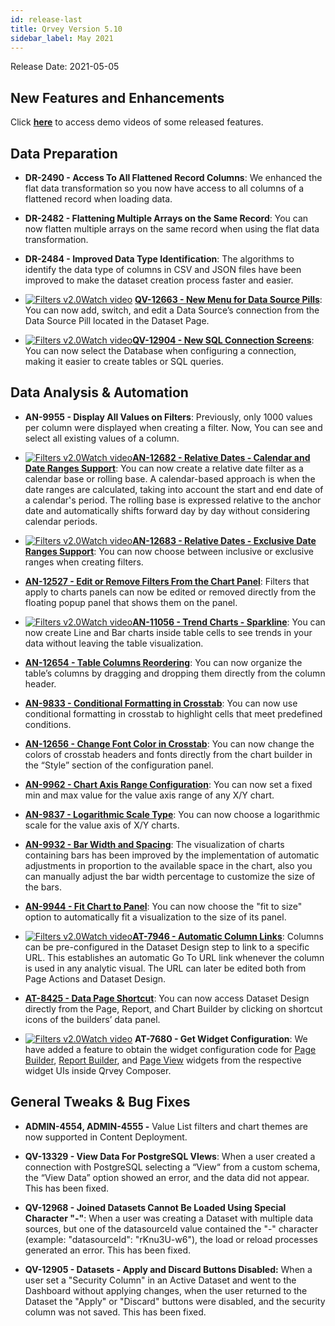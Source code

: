 ```yaml
---
id: release-last
title: Qrvey Version 5.10
sidebar_label: May 2021
---
```

<div style={{textAlign: "justify"}}/>
Release Date: 2021-05-05


## New Features and Enhancements 

Click <a href="/docs/video-training/release/version-5.10" target="_blank"> <strong>here</strong></a> to access demo videos of some released features.

## Data Preparation

* <strong>DR-2490 - Access To All Flattened Record Columns</strong>: We enhanced the flat data transformation so you now have access to all columns of a flattened record when loading data.

* <strong>DR-2482 - Flattening Multiple Arrays on the Same Record</strong>: You can now flatten multiple arrays on the same record when using the flat data transformation.

* <strong>DR-2484 - Improved Data Type Identification</strong>: The algorithms to identify the data type of columns in CSV and JSON files have been improved to make the dataset creation process faster and easier.

* <a href="/docs/video-training/release/version-5.10/#new-menu-for-data-source-pills-and-new-connections-screens" target="_blank" class="tooltip"><img alt="Filters v2.0" src="https://s3.amazonaws.com/cdn.qrvey.com/documentation_assets/release-notes/video_icon.png#thumbnail-20" class="video-icon-png"/><span class="tooltiptext">Watch video</span></a>  <a href="/docs/ui-docs/datasets/datasets/#changing-the-data-source" target="_blank"><strong>QV-12663 - New Menu for Data Source Pills</strong></a>: You can now add, switch, and edit a Data Source’s connection from the Data Source Pill located in the Dataset Page. 

* <a href="/docs/video-training/release/version-5.10/#new-menu-for-data-source-pills-and-new-connections-screens" target="_blank" class="tooltip"><img alt="Filters v2.0" src="https://s3.amazonaws.com/cdn.qrvey.com/documentation_assets/release-notes/video_icon.png#thumbnail-20" class="video-icon-png"/><span class="tooltiptext">Watch video</span></a><a href="/docs/ui-docs/datasets/databases/" target="_blank"><strong>QV-12904 - New SQL Connection Screens</strong></a>: You can now select the Database when configuring a connection, making it easier to create tables or SQL queries. 


## Data Analysis & Automation

* <strong>AN-9955 - Display All Values on Filters</strong>: Previously, only 1000 values per column were displayed when creating a filter. Now, You can see and select all existing values of a column.

* <a href="/docs/video-training/release/version-5.10/#relative-date---new-date-ranges" target="_blank" class="tooltip"><img alt="Filters v2.0" src="https://s3.amazonaws.com/cdn.qrvey.com/documentation_assets/release-notes/video_icon.png#thumbnail-20" class="video-icon-png"/><span class="tooltiptext">Watch video</span></a><a href="/docs/ui-docs/filtering-data/working-with-filters/#calendar-versus-rolling-date-ranges" target="_blank"><strong>AN-12682 - Relative Dates - Calendar and Date Ranges Support</strong></a>: You can now create a relative date filter as a calendar base or rolling base. A calendar-based approach is when the date ranges are calculated, taking into account the start and end date of a calendar's period. The rolling base is expressed relative to the anchor date and automatically shifts forward day by day without considering calendar periods.

* <a href="/docs/video-training/release/version-5.10/#relative-date---new-date-ranges" target="_blank" class="tooltip"><img alt="Filters v2.0" src="https://s3.amazonaws.com/cdn.qrvey.com/documentation_assets/release-notes/video_icon.png#thumbnail-20" class="video-icon-png"/><span class="tooltiptext">Watch video</span></a><a href="/docs/ui-docs/filtering-data/working-with-filters/#inclusive-versus-exclusive-date-ranges" target="_blank"><strong>AN-12683 - Relative Dates - Exclusive Date Ranges Support</strong></a>: You can now choose between inclusive or exclusive ranges when creating filters.

* <a href="/docs/ui-docs/filtering-data/working-with-filters/#seeedit-filters-directly-from-charts" target="_blank"><strong>AN-12527 - Edit or Remove Filters From the Chart Panel</strong></a>: Filters that apply to charts panels can now be edited or removed directly from the floating popup panel that shows them on the panel.

* <a href="/docs/video-training/release/version-5.10/#trend-charts---sparkline" target="_blank" class="tooltip"><img alt="Filters v2.0" src="https://s3.amazonaws.com/cdn.qrvey.com/documentation_assets/release-notes/video_icon.png#thumbnail-20" class="video-icon-png"/><span class="tooltiptext">Watch video</span></a><a href="/docs/ui-docs/dataviews/chart-types/#charts-in-tables" target="_blank"><strong>AN-11056 - Trend Charts - Sparkline</strong></a>: You can now create Line and Bar charts inside table cells to see trends in your data without leaving the table visualization.

* <a href="/docs/ui-docs/dataviews/chart-types/#reordering-columns" target="_blank"><strong>AN-12654 - Table Columns Reordering</strong></a>: You can now organize the table’s columns by dragging and dropping them directly from the column header.

* <a href="/docs/ui-docs/dataviews/chart-types/#conditional-formatting-in-crosstab" target="_blank"><strong>AN-9833 - Conditional Formatting in Crosstab</strong></a>: You can now use conditional formatting in crosstab to highlight cells that meet predefined conditions.

* <a href="/docs/ui-docs/dataviews/chart-types/#changing-header-colors" target="_blank"><strong>AN-12656 - Change Font Color in Crosstab</strong></a>: You can now change the colors of crosstab headers and fonts directly from the chart builder in the “Style” section of the configuration panel.

* <a href="/docs/ui-docs/dataviews/chart-builder/#fixed-range-configurations" target="_blank"><strong>AN-9962 - Chart Axis Range Configuration</strong></a>: You can now set a fixed min and max value for the value axis range of any X/Y chart.

* <a href="/docs/ui-docs/dataviews/chart-builder/#scale-type" target="_blank"><strong>AN-9837 - Logarithmic Scale Type</strong></a>: You can now choose a logarithmic scale for the value axis of X/Y charts.

* <a href="/docs/ui-docs/dataviews/chart-types/#modifying-bar-width-and-spacing" target="_blank"><strong>AN-9932 - Bar Width and Spacing</strong></a>: The visualization of charts containing bars has been improved by the implementation of automatic adjustments in proportion to the available space in the chart, also you can manually adjust the bar width percentage to customize the size of the bars.

* <a href="/docs/ui-docs/dataviews/chart-builder/#adjusting-chart-to-fit-the-size-of-panel" target="_blank"><strong>AN-9944 - Fit Chart to Panel</strong></a>: You can now choose the "fit to size" option to automatically fit a visualization to the size of its panel.

* <a href="/docs/video-training/release/version-5.10/#automatic-column-links" target="_blank" class="tooltip"><img alt="Filters v2.0" src="https://s3.amazonaws.com/cdn.qrvey.com/documentation_assets/release-notes/video_icon.png#thumbnail-20" class="video-icon-png"/><span class="tooltiptext">Watch video</span></a><a href="/docs/ui-docs/datasets/column-links/" target="_blank"><strong>AT-7946 - Automatic Column Links</strong></a>: Columns can be pre-configured in the Dataset Design step to link to a specific URL. This establishes an automatic Go To URL link whenever the column is used in any analytic visual. The URL can later be edited both from Page Actions and Dataset Design.

* <a href="/docs/ui-docs/builders/pages/#data--configuration" target="_blank"><strong>AT-8425 - Data Page Shortcut</strong></a>: You can now access Dataset Design directly from the Page, Report, and Chart Builder by clicking on shortcut icons of the builders’ data panel.

* <a href="/docs/video-training/release/version-5.10/#get-widget-configuration" target="_blank" class="tooltip"><img alt="Filters v2.0" src="https://s3.amazonaws.com/cdn.qrvey.com/documentation_assets/release-notes/video_icon.png#thumbnail-20" class="video-icon-png"/><span class="tooltiptext">Watch video</span></a> <strong>AT-7680 - Get Widget Configuration</strong>: We have added a feature to obtain the widget configuration code for <a href="/docs/embedding/widgets/app-building/widget-page-builder/" target="_blank">Page Builder</a>, <a href="/docs/embedding/widgets/app-building/widget-report-builder/" target="_blank">Report Builder</a>, and <a href="/docs/embedding/widgets/app-building/widget-page-view/" target="_blank">Page View</a> widgets from the respective widget UIs inside Qrvey Composer. 

 
## General Tweaks & Bug Fixes

* **ADMIN-4554, ADMIN-4555 -** Value List filters and chart themes are now supported in Content Deployment.

* **QV-13329 - View Data For PostgreSQL VIews**: When a user created a connection with PostgreSQL selecting a “View“ from a custom schema, the “View Data” option showed an error, and the data did not appear. This has been fixed.

* **QV-12968 - Joined Datasets Cannot Be Loaded Using Special Character "-"**: When a user was creating a Dataset with multiple data sources, but one of the datasourceId value contained the "-" character (example: "datasourceId": "rKnu3U-w6"), the load or reload processes generated an error. This has been fixed.

* **QV-12905 - Datasets - Apply and Discard Buttons Disabled:** When a user set a "Security Column" in an Active Dataset and went to the Dashboard without applying changes, when the user returned to the Dataset the "Apply" or "Discard" buttons were disabled, and the security column was not saved. This has been fixed.

